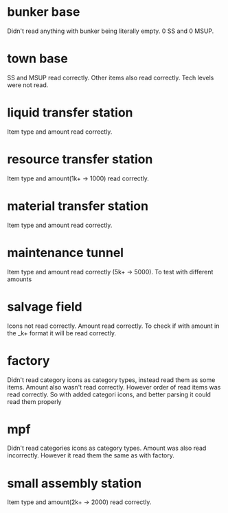 # bunker base
Didn't read anything with bunker being literally empty. 0 SS and 0 MSUP.
# town base
SS and MSUP read correctly. Other items also read correctly.
Tech levels were not read.
# liquid transfer station
Item type and amount read correctly.
# resource transfer station
Item type and amount(1k+ -> 1000) read correctly.
# material transfer station
Item type and amount read correctly.
# maintenance tunnel
Item type and amount read correctly (5k+ -> 5000). To test with different amounts
# salvage field
Icons not read correctly.
Amount read correctly.
To check if with amount in the _k+ format it will be read correctly.
# factory
Didn't read category icons as category types, instead read them as some items.
Amount also wasn't read correctly.
However order of read items was read correctly.
So with added categori icons, and better parsing it could read them properly
# mpf
Didn't read categories icons as category types. Amount was also read incorrectly.
However it read them the same as with factory.
# small assembly station
Item type and amount(2k+ -> 2000) read correctly.
